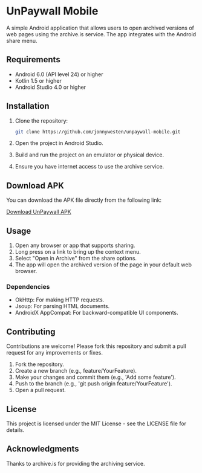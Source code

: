 # UnPaywall Mobile

A simple Android application that allows users to open archived versions of web pages using the archive.is service. The app integrates with the Android share menu.

## Requirements

- Android 6.0 (API level 24) or higher
- Kotlin 1.5 or higher
- Android Studio 4.0 or higher

## Installation

1. Clone the repository:

   ```bash
   git clone https://github.com/jonnywesten/unpaywall-mobile.git
   ```

2. Open the project in Android Studio.

3. Build and run the project on an emulator or physical device.

4. Ensure you have internet access to use the archive service.

## Download APK

You can download the APK file directly from the following link:

[Download UnPaywall APK](https://s3.code-smart.com/unpaywall/app-release.apk)

## Usage

1. Open any browser or app that supports sharing.
2. Long press on a link to bring up the context menu.
3. Select "Open in Archive" from the share options.
4. The app will open the archived version of the page in your default web browser.

### Dependencies

- OkHttp: For making HTTP requests.
- Jsoup: For parsing HTML documents.
- AndroidX AppCompat: For backward-compatible UI components.

## Contributing

Contributions are welcome! Please fork this repository and submit a pull request for any improvements or fixes.

1. Fork the repository.
2. Create a new branch (e.g., feature/YourFeature).
3. Make your changes and commit them (e.g., 'Add some feature').
4. Push to the branch (e.g., 'git push origin feature/YourFeature').
5. Open a pull request.

## License

This project is licensed under the MIT License - see the LICENSE file for details.

## Acknowledgments

Thanks to archive.is for providing the archiving service.
